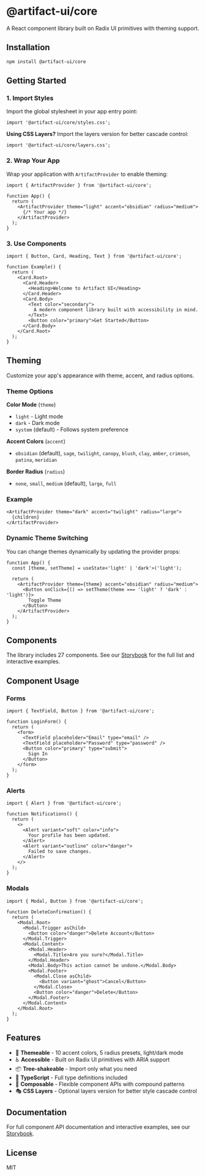 # @artifact-ui/core

A React component library built on Radix UI primitives with theming support.

## Installation

```bash
npm install @artifact-ui/core
```

## Getting Started

### 1. Import Styles

Import the global stylesheet in your app entry point:

```tsx
import '@artifact-ui/core/styles.css';
```

**Using CSS Layers?** Import the layers version for better cascade control:

```tsx
import '@artifact-ui/core/layers.css';
```

### 2. Wrap Your App

Wrap your application with `ArtifactProvider` to enable theming:

```tsx
import { ArtifactProvider } from '@artifact-ui/core';

function App() {
  return (
    <ArtifactProvider theme="light" accent="obsidian" radius="medium">
      {/* Your app */}
    </ArtifactProvider>
  );
}
```

### 3. Use Components

```tsx
import { Button, Card, Heading, Text } from '@artifact-ui/core';

function Example() {
  return (
    <Card.Root>
      <Card.Header>
        <Heading>Welcome to Artifact UI</Heading>
      </Card.Header>
      <Card.Body>
        <Text color="secondary">
          A modern component library built with accessibility in mind.
        </Text>
        <Button color="primary">Get Started</Button>
      </Card.Body>
    </Card.Root>
  );
}
```

## Theming

Customize your app's appearance with theme, accent, and radius options.

### Theme Options

**Color Mode** (`theme`)

- `light` - Light mode
- `dark` - Dark mode
- `system` (default) - Follows system preference

**Accent Colors** (`accent`)

- `obsidian` (default), `sage`, `twilight`, `canopy`, `blush`, `clay`, `amber`, `crimson`, `patina`, `meridian`

**Border Radius** (`radius`)

- `none`, `small`, `medium` (default), `large`, `full`

### Example

```tsx
<ArtifactProvider theme="dark" accent="twilight" radius="large">
  {children}
</ArtifactProvider>
```

### Dynamic Theme Switching

You can change themes dynamically by updating the provider props:

```tsx
function App() {
  const [theme, setTheme] = useState<'light' | 'dark'>('light');

  return (
    <ArtifactProvider theme={theme} accent="obsidian" radius="medium">
      <Button onClick={() => setTheme(theme === 'light' ? 'dark' : 'light')}>
        Toggle Theme
      </Button>
    </ArtifactProvider>
  );
}
```

## Components

The library includes 27 components. See our [Storybook](https://artifact-ui.com/storybook) for the full list and interactive examples.

## Component Usage

### Forms

```tsx
import { TextField, Button } from '@artifact-ui/core';

function LoginForm() {
  return (
    <form>
      <TextField placeholder="Email" type="email" />
      <TextField placeholder="Password" type="password" />
      <Button color="primary" type="submit">
        Sign In
      </Button>
    </form>
  );
}
```

### Alerts

```tsx
import { Alert } from '@artifact-ui/core';

function Notifications() {
  return (
    <>
      <Alert variant="soft" color="info">
        Your profile has been updated.
      </Alert>
      <Alert variant="outline" color="danger">
        Failed to save changes.
      </Alert>
    </>
  );
}
```

### Modals

```tsx
import { Modal, Button } from '@artifact-ui/core';

function DeleteConfirmation() {
  return (
    <Modal.Root>
      <Modal.Trigger asChild>
        <Button color="danger">Delete Account</Button>
      </Modal.Trigger>
      <Modal.Content>
        <Modal.Header>
          <Modal.Title>Are you sure?</Modal.Title>
        </Modal.Header>
        <Modal.Body>This action cannot be undone.</Modal.Body>
        <Modal.Footer>
          <Modal.Close asChild>
            <Button variant="ghost">Cancel</Button>
          </Modal.Close>
          <Button color="danger">Delete</Button>
        </Modal.Footer>
      </Modal.Content>
    </Modal.Root>
  );
}
```

## Features

- 🎨 **Themeable** - 10 accent colors, 5 radius presets, light/dark mode
- ♿ **Accessible** - Built on Radix UI primitives with ARIA support
- 📦 **Tree-shakeable** - Import only what you need
- 🎯 **TypeScript** - Full type definitions included
- 🧩 **Composable** - Flexible component APIs with compound patterns
- 🎭 **CSS Layers** - Optional layers version for better style cascade control

## Documentation

For full component API documentation and interactive examples, see our [Storybook](https://artifact-ui.com/storybook).

## License

MIT
